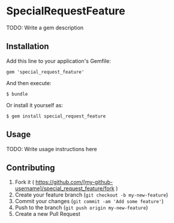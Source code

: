 # SpecialRequestFeature

TODO: Write a gem description

## Installation

Add this line to your application's Gemfile:

    gem 'special_request_feature'

And then execute:

    $ bundle

Or install it yourself as:

    $ gem install special_request_feature

## Usage

TODO: Write usage instructions here

## Contributing

1. Fork it ( https://github.com/[my-github-username]/special_request_feature/fork )
2. Create your feature branch (`git checkout -b my-new-feature`)
3. Commit your changes (`git commit -am 'Add some feature'`)
4. Push to the branch (`git push origin my-new-feature`)
5. Create a new Pull Request
